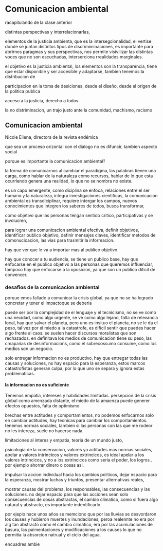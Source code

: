 # Comunicacion ambiental

racapitulando de la clase anterior 


distintas perspectivas y interrelacionarlas, 

elementos de la justicia ambienta, que es la intersegcionalidad, el vertise donde se juntan distintos tipos de discrimiminaciones, es importante para abrirnos paragmas y sus perspectivas, nos permite visivilizar las distintas voces que no son escuchadas, interserciona rrealidades marginales.

el objetivo es la justicia ambiental, los elementos son la transparencia, tiene que estar disponible y ser accesible y adaptarse, tambien tenemos la distribucion de 

participacion en la toma de desiciones, desde el diseño, desde el origen de la politica publica

acceso a la justicia, derecho a todos

la no distriminacion, un trajo justo ante la comunidad, machismo, racismo

## Comunicacion ambiental

Nicole Ellena, directora de la revista endémica

que sea un proceso orizontal con el dialogo
no es difuncir, tambien aspecto social

porque es importante la comunicacion ambiental?

la forma de comunicarnos al cambiar el paradigma, las palabras tienen una carga, como hablar de la naturaleza como recursos, hablar de lo que esta ocurriendo genera una realidad, lo que no se nombra no existe.

es un capo emergente, como diciplina se enfoca, relaciones entre el ser humano y la naturaleza, integra investigaciones cientificas, la comunicacion ambiental es transdiciplinar, requiere intergar los campos, nuevos conocimientos que integren los saberes de todos, busca transformar, 

como objetivo
que las personas tengan sentido critico, participativas y se involucren, 

para lograr una comunicacion ambiental efectiva, definir objetivos, identificar publico objetivo, definir mensajes claves, identificar metodos de comonucicacion, las vias para trasmitir la informacion.

hay que ver que le va a importar mas al publico objetivo

hay que conocer a tu audiencia, se tiene un publico base, hay que enfocarse en el publico objetivo a las personas que queremos influenciar, tampoco hay que enfocarse a la oposicion, ya que son un publico dificil de convencer.

### desafios de la comunicacion ambiental

porque emos fallado a comunicar la crisis global, ya que no se ha logrado concretar y tener el impactoque se deberia

puede ser por la complejidad de el lenguaje y el tecnicismo, no se ve como una necidad, como algo urgente, se ve como algo lejano, falta de relevancia local, hay que salvar el planeta, pero uno es insituo el planeta, no se le da el peso, tal vez por el miedo a la catastrofe, es dificil sentir que puedes hacer algo frente al caos. se suelen hacer discursos moralistas que son rechazados. en definitava los medios de comunicacion tiene su peso, las cmapañas de desinformacions, como el sobrecossumo consume, como los medios son un negocio.

solo entregar informacion no es productivo, hay que entregar todas las causas y soluciones, no hay espacio para la esperanza, estos marcos catastrofistas generan culpa, por lo que uno se separa y ignora estas problematicas.

#### la informacion no es suficiente

Tenemos empatia, intereses y habilidades limitadas. persepcion de la crisis global como amenzada distante, el miedo de la amaenza puede generer efectos opuestos, falta de optimismo

brechas entre actitudes y comportamientos, no podemos enfocarnos solo en cambiar actitudes, hay tecnicas para cambiar los comportamientos. tenemos normas sociales, tambien si las personas con las que me rodeor no les intereza, suele no hacerse nada.

limitaciones al interes y empatia, teoria de un mundo justo, 

psicologia de la conservacion, valores ya actitudes mas normas sociales, apelar a valores intrincicos y valores extrincicos, es ideal apelar a los valores intrincicos, y no a los extrincicos como seria el poder, los logros.. por ejemplo ahorrar dinero o cosas asi. 

impulsar la accion individual hacia los cambios politicos, dejar espacio para la esperanza, mostrar luchas y triunfos, presentar alternativas reales, 

mostrar causas del problema, los responsables, las consecuencias y las soluciones. no dejar espacio para que las acciones sean solo consecuencias de cosas abstractas, el cambio climatico, como si fuera algo natural y abstracto, es importante indentificarlo.

por ejeplo hace unos años se memciono que por las lluvias se desvordaron los causes y hubieron muertes y inundaciones, peroa realennte no era por alg tan abstracto como el cambio climatico, era por las acumulaciones de basura, las paimentaciones y modificaciones a los causes lo que no permitia la absorcion natrual y el ciclo del agua.

encuadres ambie



















